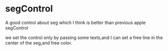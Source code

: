 # segControl
A good control about seg which I think is better than previous apple segControl

we set the control only by passing some texts,and I can  set a free line in the center of the seg,and free color.
 
